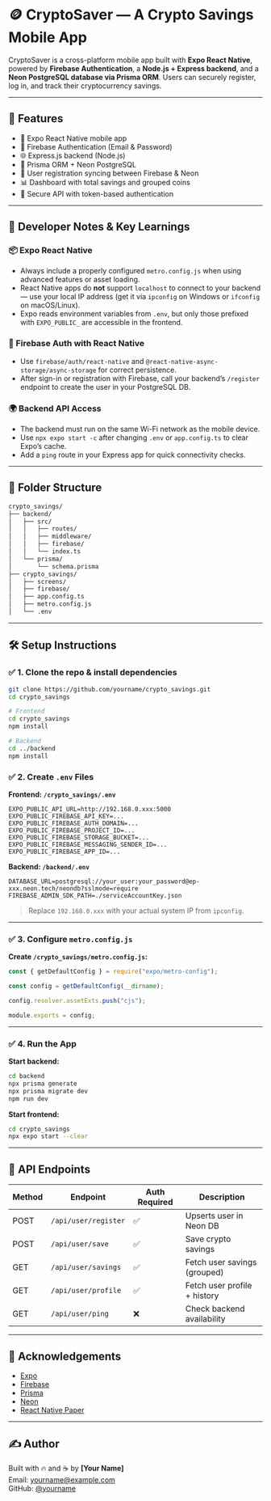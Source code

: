 # 🪙 CryptoSaver — A Crypto Savings Mobile App

CryptoSaver is a cross-platform mobile app built with **Expo React Native**, powered by **Firebase Authentication**, a **Node.js + Express backend**, and a **Neon PostgreSQL database via Prisma ORM**. Users can securely register, log in, and track their cryptocurrency savings.

---

## 🚀 Features

- 📱 Expo React Native mobile app
- 🔐 Firebase Authentication (Email & Password)
- 🌐 Express.js backend (Node.js)
- 🧩 Prisma ORM + Neon PostgreSQL
- 🔄 User registration syncing between Firebase & Neon
- 📊 Dashboard with total savings and grouped coins
- 🔧 Secure API with token-based authentication

---

## 🧠 Developer Notes & Key Learnings

### 📦 Expo React Native

- Always include a properly configured `metro.config.js` when using advanced features or asset loading.
- React Native apps do **not** support `localhost` to connect to your backend — use your local IP address (get it via `ipconfig` on Windows or `ifconfig` on macOS/Linux).
- Expo reads environment variables from `.env`, but only those prefixed with `EXPO_PUBLIC_` are accessible in the frontend.

### 🔐 Firebase Auth with React Native

- Use `firebase/auth/react-native` and `@react-native-async-storage/async-storage` for correct persistence.
- After sign-in or registration with Firebase, call your backend’s `/register` endpoint to create the user in your PostgreSQL DB.

### 🌍 Backend API Access

- The backend must run on the same Wi-Fi network as the mobile device.
- Use `npx expo start -c` after changing `.env` or `app.config.ts` to clear Expo’s cache.
- Add a `ping` route in your Express app for quick connectivity checks.

---

## 📁 Folder Structure

```bash
crypto_savings/
├── backend/
│   ├── src/
│   │   ├── routes/
│   │   ├── middleware/
│   │   ├── firebase/
│   │   └── index.ts
│   └── prisma/
│       └── schema.prisma
├── crypto_savings/
│   ├── screens/
│   ├── firebase/
│   ├── app.config.ts
│   ├── metro.config.js
│   └── .env
```

---

## 🛠 Setup Instructions

### ✅ 1. Clone the repo & install dependencies

```bash
git clone https://github.com/yourname/crypto_savings.git
cd crypto_savings

# Frontend
cd crypto_savings
npm install

# Backend
cd ../backend
npm install
```

### ✅ 2. Create `.env` Files

**Frontend: `/crypto_savings/.env`**

```env
EXPO_PUBLIC_API_URL=http://192.168.0.xxx:5000
EXPO_PUBLIC_FIREBASE_API_KEY=...
EXPO_PUBLIC_FIREBASE_AUTH_DOMAIN=...
EXPO_PUBLIC_FIREBASE_PROJECT_ID=...
EXPO_PUBLIC_FIREBASE_STORAGE_BUCKET=...
EXPO_PUBLIC_FIREBASE_MESSAGING_SENDER_ID=...
EXPO_PUBLIC_FIREBASE_APP_ID=...
```

**Backend: `/backend/.env`**

```env
DATABASE_URL=postgresql://your_user:your_password@ep-xxx.neon.tech/neondb?sslmode=require
FIREBASE_ADMIN_SDK_PATH=./serviceAccountKey.json
```

> Replace `192.168.0.xxx` with your actual system IP from `ipconfig`.

---

### ✅ 3. Configure `metro.config.js`

**Create `/crypto_savings/metro.config.js`:**

```js
const { getDefaultConfig } = require("expo/metro-config");

const config = getDefaultConfig(__dirname);

config.resolver.assetExts.push("cjs");

module.exports = config;
```

---

### ✅ 4. Run the App

**Start backend:**

```bash
cd backend
npx prisma generate
npx prisma migrate dev
npm run dev
```

**Start frontend:**

```bash
cd crypto_savings
npx expo start --clear
```

---

## 🔧 API Endpoints

| Method | Endpoint             | Auth Required | Description                  |
| ------ | -------------------- | ------------- | ---------------------------- |
| POST   | `/api/user/register` | ✅            | Upserts user in Neon DB      |
| POST   | `/api/user/save`     | ✅            | Save crypto savings          |
| GET    | `/api/user/savings`  | ✅            | Fetch user savings (grouped) |
| GET    | `/api/user/profile`  | ✅            | Fetch user profile + history |
| GET    | `/api/user/ping`     | ❌            | Check backend availability   |

---

## 🤝 Acknowledgements

- [Expo](https://expo.dev)
- [Firebase](https://firebase.google.com)
- [Prisma](https://www.prisma.io)
- [Neon](https://neon.tech)
- [React Native Paper](https://callstack.github.io/react-native-paper)

---

## ✍️ Author

Built with 🔥 and ☕ by **[Your Name]**  
Email: yourname@example.com  
GitHub: [@yourname](https://github.com/yourname)
